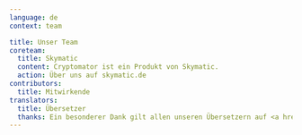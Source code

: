 ```yaml
---
language: de
context: team

title: Unser Team
coreteam:
  title: Skymatic
  content: Cryptomator ist ein Produkt von Skymatic.
  action: Über uns auf skymatic.de
contributors:
  title: Mitwirkende
translators:
  title: Übersetzer
  thanks: Ein besonderer Dank gilt allen unseren Übersetzern auf <a href="https://poeditor.com/projects/po_edit?id=52217" target="_blank">POEditor</a>, die Cryptomator auf vielen verschiedenen Sprachen verfügbar gemacht haben.
---
```

